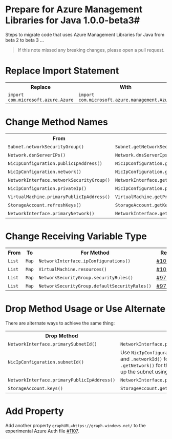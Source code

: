 # Prepare for Azure Management Libraries for Java 1.0.0-beta3#

Steps to migrate code that uses Azure Management Libraries for Java from beta 2 to beta 3 …

> If this note missed any breaking changes, please open a pull request.

# Replace Import Statement #

<table>
  <tr>
    <th>Replace</th>
    <th>With</th>
    <th>Ref</th>
  </tr>
  <tr>
    <td><code>import com.microsoft.azure.Azure</code></td>
    <td><code>import com.microsoft.azure.management.Azure</code></td>
    <td><a href="https://github.com/Azure/azure-sdk-for-java/pull/1144">#1144</a></td>
  </tr>
</table>

# Change Method Names #

<table>
  <tr>
    <th>From</th>
    <th>To</th>
    <th>Ref</th>
  </tr>
  <tr>
    <td><code>Subnet.networkSecurityGroup()</code></td>
    <td><code>Subnet.getNetworkSecurityGroup()</code></td>
    <td><a href="https://github.com/Azure/azure-sdk-for-java/pull/1140">#1140</a></td>
  </tr>
  <tr>
    <td><code>Network.dsnServerIPs()</code></td>
    <td><code>Network.dnsServerIps()</code></td>
    <td><a href="https://github.com/Azure/azure-sdk-for-java/pull/1140">#1140</a></td>
  </tr>
  <tr>
    <td><code>NicIpConfiguration.publicIpAddress()</code></td>
    <td><code>NicIpConfiguration.getPublicIpAddress()</code></td>
    <td><a href="https://github.com/Azure/azure-sdk-for-java/pull/1083">#1083</a></td>
  </tr>
  <tr>
    <td><code>NicIpConfiguration.network()</code></td>
    <td><code>NicIpConfiguration.getNetwork()</code></td>
    <td><a href="https://github.com/Azure/azure-sdk-for-java/pull/1083">#1083</a></td>
  </tr>
  <tr>
    <td><code>NetworkInterface.networkSecurityGroup()</code></td>
    <td><code>NetworkInterface.getNetworkSecurityGroup()</code></td>
    <td><a href="https://github.com/Azure/azure-sdk-for-java/pull/1065">#1065</a></td>
  </tr>
  <tr>
    <td><code>NicIpConfiguration.privateIp()</code></td>
    <td><code>NicIpConfiguration.privateIpAddress()</code></td>
    <td><a href="https://github.com/Azure/azure-sdk-for-java/pull/1055">#1055</a></td>
  </tr>
  <tr>
    <td><code>VirtualMachine.primaryPublicIpAddress()</code></td>
    <td><code>VirtualMachine.getPrimaryPublicIpAddress()</code></td>
    <td><a href="https://github.com/Azure/azure-sdk-for-java/pull/1090">#1090</a></td>
  </tr>
  <tr>
    <td><code>StorageAccount.refreshKeys()</code></td>
    <td><code>StorageAccount.getKeys()</code></td>
    <td><a href="https://github.com/Azure/azure-sdk-for-java/pull/1090">#1090</a></td>
  </tr>
  <tr>
    <td><code>NetworkInterface.primaryNetwork()</code></td>
    <td><code>NetworkInterface.getPrimaryNetwork()</code></td>
    <td><a href="https://github.com/Azure/azure-sdk-for-java/pull/1090">#1090</a></td>
  </tr>
</table>

# Change Receiving Variable Type #

<table>
  <tr>
    <th>From</th>
    <th>To</th>
    <th>For Method</th>
    <th>Ref</th>
  </tr>
  <tr>
    <td><code>List</code></td>
    <td><code>Map</code></td>
    <td><code>NetworkInterface.ipConfigurations()</code></td>
    <td><a href="https://github.com/Azure/azure-sdk-for-java/pull/1055">#1055</a></td>
  </tr>
  <tr>
    <td><code>List</code></td>
    <td><code>Map</code></td>
    <td><code>VirtualMachine.resources()</code></td>
    <td><a href="https://github.com/Azure/azure-sdk-for-java/pull/1045">#1045</a></td>
  </tr>
  <tr>
    <td><code>List</code></td>
    <td><code>Map</code></td>
    <td><code>NetworkSecurityGroup.securityRules()</code></td>
    <td><a href="https://github.com/Azure/azure-sdk-for-java/pull/970">#970</a></td>
  </tr>
  <tr>
    <td><code>List</code></td>
    <td><code>Map</code></td>
    <td><code>NetworkSecurityGroup.defaultSecurityRules()</code></td>
    <td><a href="https://github.com/Azure/azure-sdk-for-java/pull/970">#970</a></td>
  </tr>
</table>

# Drop Method Usage or Use Alternate #

There are alternate ways to achieve the same thing:

<table>
  <tr>
    <th>Drop Method</th>
    <th>Use Alternate</th>
    <th>Ref</th>
  </tr>
  <tr>
    <td><code>NetworkInterface.primarySubnetId()</code></td>
    <td><code>NetworkInterface.primaryIpConfiguration().subnetId()</code></td>
    <td><a href="https://github.com/Azure/azure-sdk-for-java/pull/1090">#1090</a></td>
  </tr>
  <tr>
    <td><code>NicIpConfiguration.subnetId()</code></td>
    <td>Use <code>NicIpConfiguration.subnetName()</code> for the name of the subnet, and <code>.networkId()</code> for its parent virtual network ID. Or simply call <code>.getNetwork()</code> for the actual associated Network instance and look up the subnet using <code>Network.subnets().get(subnetName)</code></td>
    <td><a href="https://github.com/Azure/azure-sdk-for-java/pull/1090">#1090</a></td>
  </tr>
  <tr>
    <td><code>NetworkInterface.primaryPublicIpAddress()</code></td>
    <td><code>NetworkInterface.primaryIpConfiguration().getPublicIpAddress()</code></td>
    <td><a href="https://github.com/Azure/azure-sdk-for-java/pull/1090">#1090</a></td>
  </tr>
  <tr>
    <td><code>StorageAccount.keys()</code></td>
    <td><code>StorageAccount.getKeys()</code></td>
    <td><a href="https://github.com/Azure/azure-sdk-for-java/pull/1090">#1090</a></td>
  </tr>
</table>

# Add Property #

Add another property <code>graphURL=https\://graph.windows.net/</code> to the experimental Azure Auth file [#1107](https://github.com/Azure/azure-sdk-for-java/pull/1107).


